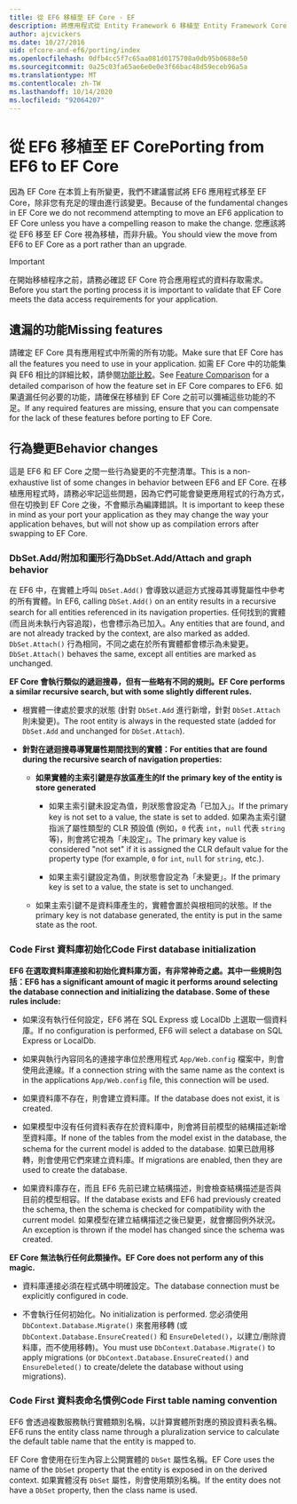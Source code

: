 ```yaml
---
title: 從 EF6 移植至 EF Core - EF
description: 將應用程式從 Entity Framework 6 移植至 Entity Framework Core 的一般資訊
author: ajcvickers
ms.date: 10/27/2016
uid: efcore-and-ef6/porting/index
ms.openlocfilehash: 0dfb4cc5f7c65aa081d0175708a0db95b0688e50
ms.sourcegitcommit: 0a25c03fa65ae6e0e0e3f66bac48d59eceb96a5a
ms.translationtype: MT
ms.contentlocale: zh-TW
ms.lasthandoff: 10/14/2020
ms.locfileid: "92064207"
---
```

# <a name="porting-from-ef6-to-ef-core"></a><span data-ttu-id="a427e-103">從 EF6 移植至 EF Core</span><span class="sxs-lookup"><span data-stu-id="a427e-103">Porting from EF6 to EF Core</span></span>

<span data-ttu-id="a427e-104">因為 EF Core 在本質上有所變更，我們不建議嘗試將 EF6 應用程式移至 EF Core，除非您有充足的理由進行該變更。</span><span class="sxs-lookup"><span data-stu-id="a427e-104">Because of the fundamental changes in EF Core we do not recommend attempting to move an EF6 application to EF Core unless you have a compelling reason to make the change.</span></span>
<span data-ttu-id="a427e-105">您應該將從 EF6 移至 EF Core 視為移植，而非升級。</span><span class="sxs-lookup"><span data-stu-id="a427e-105">You should view the move from EF6 to EF Core as a port rather than an upgrade.</span></span>

> [!IMPORTANT]
> <span data-ttu-id="a427e-106">在開始移植程序之前，請務必確認 EF Core 符合應用程式的資料存取需求。</span><span class="sxs-lookup"><span data-stu-id="a427e-106">Before you start the porting process it is important to validate that EF Core meets the data access requirements for your application.</span></span>

## <a name="missing-features"></a><span data-ttu-id="a427e-107">遺漏的功能</span><span class="sxs-lookup"><span data-stu-id="a427e-107">Missing features</span></span>

<span data-ttu-id="a427e-108">請確定 EF Core 具有應用程式中所需的所有功能。</span><span class="sxs-lookup"><span data-stu-id="a427e-108">Make sure that EF Core has all the features you need to use in your application.</span></span> <span data-ttu-id="a427e-109">如需 EF Core 中的功能集與 EF6 相比的詳細比較，請參閱[功能比較](xref:efcore-and-ef6/index)。</span><span class="sxs-lookup"><span data-stu-id="a427e-109">See [Feature Comparison](xref:efcore-and-ef6/index) for a detailed comparison of how the feature set in EF Core compares to EF6.</span></span> <span data-ttu-id="a427e-110">如果遺漏任何必要的功能，請確保在移植到 EF Core 之前可以彌補這些功能的不足。</span><span class="sxs-lookup"><span data-stu-id="a427e-110">If any required features are missing, ensure that you can compensate for the lack of these features before porting to EF Core.</span></span>

## <a name="behavior-changes"></a><span data-ttu-id="a427e-111">行為變更</span><span class="sxs-lookup"><span data-stu-id="a427e-111">Behavior changes</span></span>

<span data-ttu-id="a427e-112">這是 EF6 和 EF Core 之間一些行為變更的不完整清單。</span><span class="sxs-lookup"><span data-stu-id="a427e-112">This is a non-exhaustive list of some changes in behavior between EF6 and EF Core.</span></span> <span data-ttu-id="a427e-113">在移植應用程式時，請務必牢記這些問題，因為它們可能會變更應用程式的行為方式，但在切換到 EF Core 之後，不會顯示為編譯錯誤。</span><span class="sxs-lookup"><span data-stu-id="a427e-113">It is important to keep these in mind as your port your application as they may change the way your application behaves, but will not show up as compilation errors after swapping to EF Core.</span></span>

### <a name="dbsetaddattach-and-graph-behavior"></a><span data-ttu-id="a427e-114">DbSet.Add/附加和圖形行為</span><span class="sxs-lookup"><span data-stu-id="a427e-114">DbSet.Add/Attach and graph behavior</span></span>

<span data-ttu-id="a427e-115">在 EF6 中，在實體上呼叫 `DbSet.Add()` 會導致以遞迴方式搜尋其導覽屬性中參考的所有實體。</span><span class="sxs-lookup"><span data-stu-id="a427e-115">In EF6, calling `DbSet.Add()` on an entity results in a recursive search for all entities referenced in its navigation properties.</span></span> <span data-ttu-id="a427e-116">任何找到的實體 (而且尚未執行內容追蹤)，也會標示為已加入。</span><span class="sxs-lookup"><span data-stu-id="a427e-116">Any entities that are found, and are not already tracked by the context, are also marked as added.</span></span> <span data-ttu-id="a427e-117">`DbSet.Attach()` 行為相同，不同之處在於所有實體都會標示為未變更。</span><span class="sxs-lookup"><span data-stu-id="a427e-117">`DbSet.Attach()` behaves the same, except all entities are marked as unchanged.</span></span>

<span data-ttu-id="a427e-118">**EF Core 會執行類似的遞迴搜尋，但有一些略有不同的規則。**</span><span class="sxs-lookup"><span data-stu-id="a427e-118">**EF Core performs a similar recursive search, but with some slightly different rules.**</span></span>

*  <span data-ttu-id="a427e-119">根實體一律處於要求的狀態 (針對 `DbSet.Add` 進行新增，針對 `DbSet.Attach` 則未變更)。</span><span class="sxs-lookup"><span data-stu-id="a427e-119">The root entity is always in the requested state (added for `DbSet.Add` and unchanged for `DbSet.Attach`).</span></span>

*  <span data-ttu-id="a427e-120">**針對在遞迴搜尋導覽屬性期間找到的實體：**</span><span class="sxs-lookup"><span data-stu-id="a427e-120">**For entities that are found during the recursive search of navigation properties:**</span></span>

    *  <span data-ttu-id="a427e-121">**如果實體的主索引鍵是存放區產生的**</span><span class="sxs-lookup"><span data-stu-id="a427e-121">**If the primary key of the entity is store generated**</span></span>

        * <span data-ttu-id="a427e-122">如果主索引鍵未設定為值，則狀態會設定為「已加入」。</span><span class="sxs-lookup"><span data-stu-id="a427e-122">If the primary key is not set to a value, the state is set to added.</span></span> <span data-ttu-id="a427e-123">如果為主索引鍵指派了屬性類型的 CLR 預設值 (例如，`0` 代表 `int`，`null` 代表 `string` 等)，則會將它視為「未設定」。</span><span class="sxs-lookup"><span data-stu-id="a427e-123">The primary key value is considered "not set" if it is assigned the CLR default value for the property type (for example, `0` for `int`, `null` for `string`, etc.).</span></span>

        * <span data-ttu-id="a427e-124">如果主索引鍵設定為值，則狀態會設定為「未變更」。</span><span class="sxs-lookup"><span data-stu-id="a427e-124">If the primary key is set to a value, the state is set to unchanged.</span></span>

    *  <span data-ttu-id="a427e-125">如果主索引鍵不是資料庫產生的，實體會置於與根相同的狀態。</span><span class="sxs-lookup"><span data-stu-id="a427e-125">If the primary key is not database generated, the entity is put in the same state as the root.</span></span>

### <a name="code-first-database-initialization"></a><span data-ttu-id="a427e-126">Code First 資料庫初始化</span><span class="sxs-lookup"><span data-stu-id="a427e-126">Code First database initialization</span></span>

<span data-ttu-id="a427e-127">**EF6 在選取資料庫連接和初始化資料庫方面，有非常神奇之處。其中一些規則包括：**</span><span class="sxs-lookup"><span data-stu-id="a427e-127">**EF6 has a significant amount of magic it performs around selecting the database connection and initializing the database. Some of these rules include:**</span></span>

* <span data-ttu-id="a427e-128">如果沒有執行任何設定，EF6 將在 SQL Express 或 LocalDb 上選取一個資料庫。</span><span class="sxs-lookup"><span data-stu-id="a427e-128">If no configuration is performed, EF6 will select a database on SQL Express or LocalDb.</span></span>

* <span data-ttu-id="a427e-129">如果與執行內容同名的連接字串位於應用程式 `App/Web.config` 檔案中，則會使用此連線。</span><span class="sxs-lookup"><span data-stu-id="a427e-129">If a connection string with the same name as the context is in the applications `App/Web.config` file, this connection will be used.</span></span>

* <span data-ttu-id="a427e-130">如果資料庫不存在，則會建立資料庫。</span><span class="sxs-lookup"><span data-stu-id="a427e-130">If the database does not exist, it is created.</span></span>

* <span data-ttu-id="a427e-131">如果模型中沒有任何資料表存在於資料庫中，則會將目前模型的結構描述新增至資料庫。</span><span class="sxs-lookup"><span data-stu-id="a427e-131">If none of the tables from the model exist in the database, the schema for the current model is added to the database.</span></span> <span data-ttu-id="a427e-132">如果已啟用移轉，則會使用它們來建立資料庫。</span><span class="sxs-lookup"><span data-stu-id="a427e-132">If migrations are enabled, then they are used to create the database.</span></span>

* <span data-ttu-id="a427e-133">如果資料庫存在，而且 EF6 先前已建立結構描述，則會檢查結構描述是否與目前的模型相容。</span><span class="sxs-lookup"><span data-stu-id="a427e-133">If the database exists and EF6 had previously created the schema, then the schema is checked for compatibility with the current model.</span></span> <span data-ttu-id="a427e-134">如果模型在建立結構描述之後已變更，就會擲回例外狀況。</span><span class="sxs-lookup"><span data-stu-id="a427e-134">An exception is thrown if the model has changed since the schema was created.</span></span>

<span data-ttu-id="a427e-135">**EF Core 無法執行任何此類操作。**</span><span class="sxs-lookup"><span data-stu-id="a427e-135">**EF Core does not perform any of this magic.**</span></span>

* <span data-ttu-id="a427e-136">資料庫連接必須在程式碼中明確設定。</span><span class="sxs-lookup"><span data-stu-id="a427e-136">The database connection must be explicitly configured in code.</span></span>

* <span data-ttu-id="a427e-137">不會執行任何初始化。</span><span class="sxs-lookup"><span data-stu-id="a427e-137">No initialization is performed.</span></span> <span data-ttu-id="a427e-138">您必須使用 `DbContext.Database.Migrate()` 來套用移轉 (或 `DbContext.Database.EnsureCreated()` 和 `EnsureDeleted()`，以建立/刪除資料庫，而不使用移轉)。</span><span class="sxs-lookup"><span data-stu-id="a427e-138">You must use `DbContext.Database.Migrate()` to apply migrations (or `DbContext.Database.EnsureCreated()` and `EnsureDeleted()` to create/delete the database without using migrations).</span></span>

### <a name="code-first-table-naming-convention"></a><span data-ttu-id="a427e-139">Code First 資料表命名慣例</span><span class="sxs-lookup"><span data-stu-id="a427e-139">Code First table naming convention</span></span>

<span data-ttu-id="a427e-140">EF6 會透過複數服務執行實體類別名稱，以計算實體所對應的預設資料表名稱。</span><span class="sxs-lookup"><span data-stu-id="a427e-140">EF6 runs the entity class name through a pluralization service to calculate the default table name that the entity is mapped to.</span></span>

<span data-ttu-id="a427e-141">EF Core 會使用在衍生內容上公開實體的 `DbSet` 屬性名稱。</span><span class="sxs-lookup"><span data-stu-id="a427e-141">EF Core uses the name of the `DbSet` property that the entity is exposed in on the derived context.</span></span> <span data-ttu-id="a427e-142">如果實體沒有 `DbSet` 屬性，則會使用類別名稱。</span><span class="sxs-lookup"><span data-stu-id="a427e-142">If the entity does not have a `DbSet` property, then the class name is used.</span></span>
